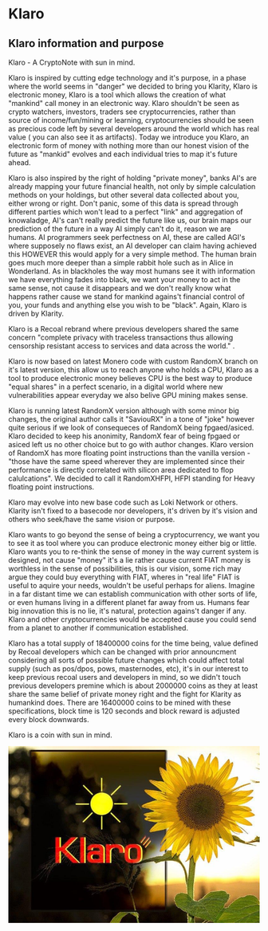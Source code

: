 # Klaro

## Klaro information and purpose

Klaro - A CryptoNote with sun in mind.


Klaro is inspired by cutting edge technology and it's purpose, in a phase where the world seems in "danger" we decided to bring you Klarity, Klaro is electronic money, Klaro is a tool which allows the creation of what "mankind" call money in an electronic way. Klaro shouldn't be seen as crypto watchers, investors, traders see cryptocurrencies, rather than source of income/fun/mining or learning, cryptocurrencies should be seen as precious code left by several developers around the world which has real value ( you can also see it as artifacts). Today we introduce you Klaro, an electronic form of money with nothing more than our honest vision of the future as "mankid" evolves and each individual tries to map it's future ahead. 

Klaro is also inspired by the right of holding "private money", banks AI's are already mapping your future financial health, not only by simple calculation methods on your holdings, but other several data collected about you, either wrong or right. Don't panic, some of this data is spread through different parties which won't lead to a perfect "link" and  aggregation of knowaladge, AI's can't really predict the future like us, our brain maps our prediction of the future in a way AI simply can't do it, reason we are humans. AI programmers seek perfectness on AI, these are called AGI's where supposely no flaws exist, an AI developer can claim having achieved this HOWEVER this would apply for a very simple method. The human brain goes much more deeper than a simple rabbit hole such as in Alice in Wonderland. As in blackholes the way most humans see it with information we have everything fades into black, we want your money to act in the same sense, not cause it disappears and we don't really know what happens rather cause we stand for mankind agains't financial control of you, your funds and anything else you wish to be "black". Again, Klaro is driven by Klarity.

Klaro is a Recoal rebrand where previous developers shared the same concern "complete privacy with
traceless transactions thus allowing censorship resistant access to services and data across the world." .

Klaro is now based on latest Monero code with custom RandomX branch on it's latest version, this allow us to reach anyone who holds a CPU, Klaro as a tool to produce electronic money believes CPU is the best way to produce "equal shares" in a perfect scenario, in a digital world where new vulnerabilities appear everyday we also belive GPU mining makes sense.

Klaro is running latest RandomX version although with some minor big changes, the original author calls it "SaviouRX" in a tone of "joke" however quite serious if we look of consequeces of RandomX being fpgaed/asiced. Klaro decided to keep his anonimity, RandomX fear of being fpgaed or asiced left us no other choice but to go with author changes. Klaro version of RandomX has more floating point instructions than the vanilla version - "those have the same speed wherever they are implemented since their performance is directly correlated with silicon area dedicated to flop calulcations". We decided to call it RandomXHFPI, HFPI standing for Heavy floating point instructions.

Klaro may evolve into new base code such as Loki Network or others. Klarity isn't fixed to a basecode nor developers, it's driven by it's vision and others who seek/have the same vision or purpose.

Klaro wants to go beyond the sense of being a cryptocurrency, we want you to see it as tool where you can produce electronic money either big or little. Klaro wants you to re-think the sense of money in the way current system is designed, not cause "money" it's a lie rather cause current FIAT money is worthless in the sense of possibilities, this is our vision, some rich may argue they could buy everything with FIAT, wheres in "real life" FIAT is useful to aquire your needs, wouldn't be useful perhaps for aliens. Imagine in a far distant time we can establish communication with other sorts of life, or even humans living in a different planet far away from us. Humans fear big innovation this is no lie, it's natural, protection agains't danger if any. Klaro and other cryptocurrencies would be accepted cause you could send from a planet to another if communication established.

Klaro has a total supply of 18400000 coins for the time being, value defined by Recoal developers which can be changed with prior announcment considering all sorts of possible future changes which could affect total supply (such as pos/dpos, pows, masternodes, etc), it's in our interest to keep previous recoal users and developers in mind, so we didn't touch previous developers premine which is about 2000000 coins as they at least share the same belief of private money right and the fight for Klarity as humankind does. There are 16400000 coins to be mined with these specifications, block time is 120 seconds and block reward is adjusted every block downwards.



Klaro is a coin with sun in mind. 


![](/klaro1.jpg)


